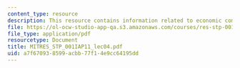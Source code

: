 ```yaml
---
content_type: resource
description: This resource contains information related to economic competitiveness.
file: https://ol-ocw-studio-app-qa.s3.amazonaws.com/courses/res-stp-001-science-policy-bootcamp-january-iap-2011/a7f670938599acbb77f14e9cc64195dd_MITRES_STP_001IAP11_lec04.pdf
file_type: application/pdf
resourcetype: Document
title: MITRES_STP_001IAP11_lec04.pdf
uid: a7f67093-8599-acbb-77f1-4e9cc64195dd
---
```

